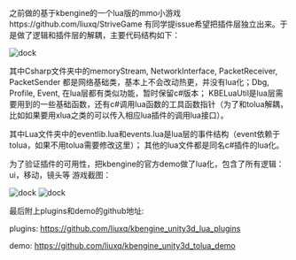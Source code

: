 之前做的基于kbengine的一个lua版的mmo小游戏https://github.com/liuxq/StriveGame
有同学提issue希望把插件层独立出来。于是做了逻辑和插件层的解耦，主要代码结构如下：

![dock](https://raw.githubusercontent.com/liuxq/blog/master/images/kbeplugins/code.png)

其中Csharp文件夹中的memoryStream, NetworkInterface, PacketReceiver, PacketSender 都是网络基础类，基本上不会改动热更，并没有lua化；Dbg, Profile, Event, 在lua层都有类似功能，暂时保留c#版本；
KBELuaUtil是lua层需要用到的一些基础函数，还有c#调用lua函数的工具函数指针（为了和tolua解耦，比如如果要用xlua之类的可以传入相应lua插件的调用lua接口）。

其中Lua文件夹中的eventlib.lua和events.lua是lua层的事件结构（event依赖于tolua，如果不用tolua需要修改这里）；
其他的lua文件都是同名c#插件的lua化。

为了验证插件的可用性，把kbengine的官方demo做了lua化，包含了所有逻辑：ui，移动，镜头等
游戏截图：

![dock](https://raw.githubusercontent.com/liuxq/blog/master/images/kbeplugins/login.png)
![dock](https://raw.githubusercontent.com/liuxq/blog/master/images/kbeplugins/game.png)

最后附上plugins和demo的github地址:

plugins: https://github.com/liuxq/kbengine_unity3d_lua_plugins

demo: https://github.com/liuxq/kbengine_unity3d_tolua_demo
